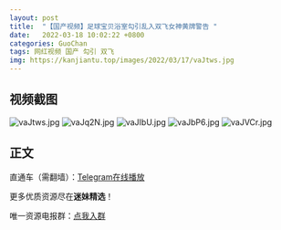 ```yaml
---
layout: post
title:  "【国产视频】足球宝贝浴室勾引乱入双飞女神黄牌警告 "
date:   2022-03-18 10:02:22 +0800
categories: GuoChan
tags: 网红视频 国产 勾引 双飞
img: https://kanjiantu.top/images/2022/03/17/vaJtws.jpg
---
```



## 视频截图

![vaJtws.jpg](https://kanjiantu.top/images/2022/03/17/vaJtws.jpg)
![vaJq2N.jpg](https://kanjiantu.top/images/2022/03/17/vaJq2N.jpg)
![vaJIbU.jpg](https://kanjiantu.top/images/2022/03/17/vaJIbU.jpg)
![vaJbP6.jpg](https://kanjiantu.top/images/2022/03/17/vaJbP6.jpg)
![vaJVCr.jpg](https://kanjiantu.top/images/2022/03/17/vaJVCr.jpg)

## 正文

直通车（需翻墙）：[Telegram在线播放](https://t.me/mimeijingxuan/113)

更多优质资源尽在**迷妹精选**！

唯一资源电报群：[点我入群](https://t.me/mimeijingxuan)


